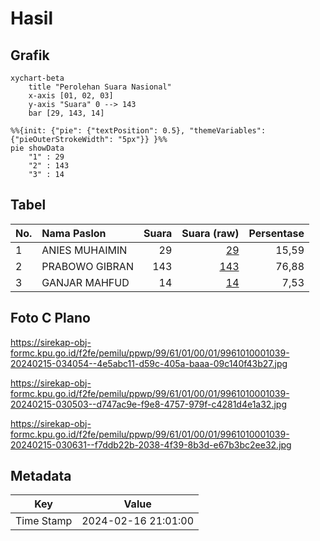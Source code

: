 # Hasil

## Grafik

```mermaid
xychart-beta
    title "Perolehan Suara Nasional"
    x-axis [01, 02, 03]
    y-axis "Suara" 0 --> 143
    bar [29, 143, 14]
```

```mermaid
%%{init: {"pie": {"textPosition": 0.5}, "themeVariables": {"pieOuterStrokeWidth": "5px"}} }%%
pie showData
    "1" : 29
    "2" : 143
    "3" : 14
```

## Tabel

| No. | Nama Paslon    | Suara | Suara (raw) | Persentase |
|:--- |:-------------- | -----:| -----------:| ----------:|
| 1   | ANIES MUHAIMIN | 29    | [29][p-1]   | 15,59      |
| 2   | PRABOWO GIBRAN | 143   | [143][p-2]  | 76,88      |
| 3   | GANJAR MAHFUD  | 14    | [14][p-3]   | 7,53       |


[p-1]: https://github.com/gigit-pemilu/pemilu-2024/blob/main/pilpres/hitung-suara/sub/99-luar-negeri/sub/61-kota-kinabalu-malaysia/sub/01-kota-kinabalu-malaysia/sub/0001-kota-kinabalu-malaysia/sub/039-ksk-028/sub/paslon-1.txt
[p-2]: https://github.com/gigit-pemilu/pemilu-2024/blob/main/pilpres/hitung-suara/sub/99-luar-negeri/sub/61-kota-kinabalu-malaysia/sub/01-kota-kinabalu-malaysia/sub/0001-kota-kinabalu-malaysia/sub/039-ksk-028/sub/paslon-2.txt
[p-3]: https://github.com/gigit-pemilu/pemilu-2024/blob/main/pilpres/hitung-suara/sub/99-luar-negeri/sub/61-kota-kinabalu-malaysia/sub/01-kota-kinabalu-malaysia/sub/0001-kota-kinabalu-malaysia/sub/039-ksk-028/sub/paslon-3.txt

## Foto C Plano

https://sirekap-obj-formc.kpu.go.id/f2fe/pemilu/ppwp/99/61/01/00/01/9961010001039-20240215-034054--4e5abc11-d59c-405a-baaa-09c140f43b27.jpg

https://sirekap-obj-formc.kpu.go.id/f2fe/pemilu/ppwp/99/61/01/00/01/9961010001039-20240215-030503--d747ac9e-f9e8-4757-979f-c4281d4e1a32.jpg

https://sirekap-obj-formc.kpu.go.id/f2fe/pemilu/ppwp/99/61/01/00/01/9961010001039-20240215-030631--f7ddb22b-2038-4f39-8b3d-e67b3bc2ee32.jpg


## Metadata

| Key        | Value               |
| ---------- | ------------------- |
| Time Stamp | 2024-02-16 21:01:00 |



